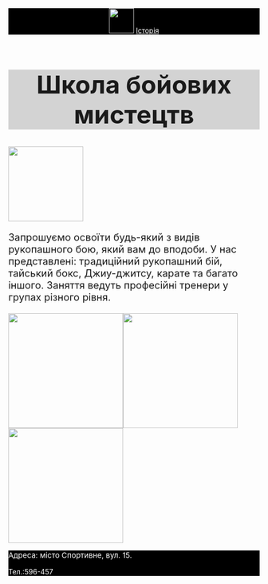 <html>
    <header style="background: black">
    <img src="/uploads/2020/10/boxing-1293088_640_0_1602494675.png" height="50px"/>
    <a style="color: white" href="https://uk.wikipedia.org/wiki/%D0%91%D0%BE%D0%B9%D0%BE%D0%B2%D1%96_%D0%BC%D0%B8%D1%81%D1%82%D0%B5%D1%86%D1%82%D0%B2%D0%B0" style="color:white">Історія</a>
    </header>
    <main style="backgrount: lightgray">
    <h1 style="font-size:50px;background-color:lightgray; text-align:center">Школа бойових мистецтв</h1>
    <img src="/uploads/2020/10/thai-boxing-297023_1280_0_1602496230.png" height="150"/>
    <p style="font-size:20px">Запрошуємо освоїти будь-який з видів рукопашного бою, який вам до вподоби. У нас представлені: традиційний рукопашний бій, тайський бокс, Джиу-джитсу, карате та багато іншого. Заняття ведуть професійні тренери у групах різного рівня.</p>
    <img src="/uploads/2020/10/karate-4575114_640_0_1602523338.png" height="230px"/><img src="/uploads/2020/10/punching-bag_0_1602525500.png" height="230px"/><img src="/uploads/2020/10/boxing-ring_0_1602525156.png" height="230px"/>
    </main>
    <footer style="background-color: black; color: white;">
    <p style="font-size:15px"> Адреса: місто Спортивне, вул. 15.</p>
    <p>Тел.:596-457</p>
    </footer>
</html>
